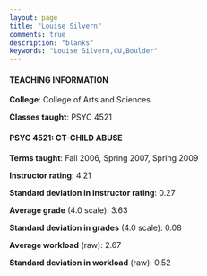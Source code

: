 ```yaml
---
layout: page
title: "Louise Silvern" 
comments: true
description: "blanks"
keywords: "Louise Silvern,CU,Boulder"
---
```

<head>
<script src="https://ajax.googleapis.com/ajax/libs/jquery/2.1.3/jquery.min.js"></script>
<script src="https://dl.dropboxusercontent.com/s/pc42nxpaw1ea4o9/highcharts.js?dl=0"></script>
<!-- <script src="../assets/js/highcharts.js"></script> -->
<style type="text/css">@font-face {
	font-family: "Bebas Neue";
	src: url(https://www.filehosting.org/file/details/544349/BebasNeue Regular.otf) format("opentype");
	}
	h1.Bebas { 
		font-family: "Bebas Neue", Verdana, Tahoma;
	}
</style>
</head>
	   
#### TEACHING INFORMATION

**College**: College of Arts and Sciences

**Classes taught**: PSYC 4521

#### PSYC 4521: CT-CHILD ABUSE

**Terms taught**: Fall 2006, Spring 2007, Spring 2009

**Instructor rating**: 4.21

**Standard deviation in instructor rating**: 0.27

**Average grade** (4.0 scale): 3.63

**Standard deviation in grades** (4.0 scale): 0.08

**Average workload** (raw): 2.67

**Standard deviation in workload** (raw): 0.52

